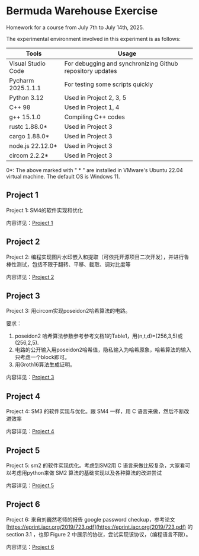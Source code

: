# Bermuda Warehouse Exercise

Homework for a course from July 7th to July 14th, 2025.

The experimental environment involved in this experiment is as follows:

| Tools | Usage |
| ---- | ---- |
| Visual Studio Code | For debugging and synchronizing Github repository updates |
| Pycharm 2025.1.1.1 | For testing some scripts quickly |
| Python 3.12 | Used in Project 2, 3, 5 |
| C++ 98 | Used in Project 1, 4 |
| g++ 15.1.0 | Compiling C++ codes |
| rustc 1.88.0* | Used in Project 3 |
| cargo 1.88.0* | Used in Project 3 |
| node.js 22.12.0* | Used in Project 3 |
| circom 2.2.2* | Used in Project 3 |

0*: The above marked with " * " are installed in VMware's Ubuntu 22.04 virtual machine. The default OS is Windows 11.

## Project 1
Project 1: SM4的软件实现和优化

内容详见：[Project 1](./Project-1/readme.md)

## Project 2
Project 2: 编程实现图片水印嵌入和提取（可依托开源项目二次开发），并进行鲁棒性测试，包括不限于翻转、平移、截取、调对比度等

内容详见：[Project 2](./Project-2/readme.md)

## Project 3
Project 3: 用circom实现poseidon2哈希算法的电路。

要求： 
1. poseidon2 哈希算法参数参考参考文档1的Table1，用(n,t,d)=(256,3,5)或(256,2,5).
2. 电路的公开输入用poseidon2哈希值，隐私输入为哈希原象，哈希算法的输入只考虑一个block即可。
3. 用Groth16算法生成证明。

内容详见：[Project 3](./Project-3/readme.md)

## Project 4

Project 4: SM3 的软件实现与优化。跟 SM4 一样，用 C 语言来做，然后不断改进效率

内容详见：[Project 4](./Project-4/readme.md)

## Project 5

Project 5: sm2 的软件实现优化。考虑到SM2用 C 语言来做比较复杂，大家看可以考虑用python来做 SM2 算法的基础实现以及各种算法的改进尝试

内容详见：[Project 5](./Project-5/readme.md)

## Project 6

Project 6:  来自刘巍然老师的报告  google password checkup，参考论文 [https://eprint.iacr.org/2019/723.pdf](https://eprint.iacr.org/2019/723.pdf) 的 section 3.1 ，也即 Figure 2 中展示的协议，尝试实现该协议，（编程语言不限）。

内容详见：[Project 6](./Project-6/readme.md)